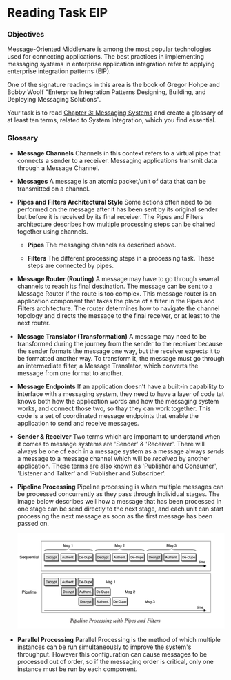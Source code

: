 # Reading Task EIP

### Objectives

Message-Oriented Middleware is among the most popular technologies used for connecting
applications. The best practices in implementing messaging systems in enterprise application
integration refer to applying enterprise integration patterns (EIP).

One of the signature readings in this area is the book of Gregor Hohpe and Bobby Woolf "Enterprise Integration Patterns Designing, Building, and Deploying Messaging Solutions".

Your task is to read [Chapter 3: Messaging Systems](https://www.enterpriseintegrationpatterns.com/docs/EnterpriseIntegrationPatterns_HohpeWoolf_ch03.pdf) and create a glossary of at least ten terms, related
to System Integration, which you find essential.

### Glossary

- **Message Channels**
  Channels in this context refers to a virtual pipe that connects a sender to a receiver. Messaging applications transmit data through a Message Channel.

- **Messages**
  A message is an atomic packet/unit of data that can be transmitted on a channel.

- **Pipes and Filters Architectural Style**
  Some actions often need to be performed on the message after it has been sent by its original sender but before it is received by its final receiver. The Pipes and Filters architecture describes how multiple processing steps can be chained together using channels.

  - **Pipes**
    The messaging channels as described above.

  - **Filters**
    The different processing steps in a processing task. These steps are connected by pipes.

- **Message Router (Routing)**
  A message may have to go through several channels to reach its final destination. The message can be sent to a Message Router if the route is too complex. This message router is an application component that takes the place of a filter in the Pipes and Filters architecture. The router determines how to navigate the channel topology and directs the message to the final receiver, or at least to the next router.

- **Message Translator (Transformation)**
  A message may need to be transformed during the journey from the sender to the receiver because the sender formats the message one way, but the receiver expects it to be formatted another way. To transform it, the message must go through an intermediate filter, a Message Translator, which converts the message from one format to another.

- **Message Endpoints**
  If an application doesn't have a built-in capability to interface with a messaging system, they need to have a layer of code tat knows both how the application words and how the messaging system works, and connect those two, so thay they can work together. This code is a set of coordinated message endpoints that enable the application to send and receive messages.

- **Sender & Receiver**
  Two terms which are important to understand when it comes to message systems are 'Sender' & 'Receiver'. There will always be one of each in a message system as a message always _sends_ a message to a message channel which will be _received_ by another application. These terms are also known as 'Publisher and Consumer', 'Listener and Talker' and 'Publisher and Subscriber'.

- **Pipeline Processing**
  Pipeline processing is when multiple messages can be processed concurrently as they pass through individual stages. The image below describes well how a message that has been processed in one stage can be send directly to the next stage, and each unit can start processing the next message as soon as the first message has been passed on.

  ![Pipeline Processing](PipelineProcessing.png)

- **Parallel Processing**
  Parallel Processing is the method of which multiple instances can be run simultaneously to improve the system's throughput. However this configuration can cause messages to be processed out of order, so if the messaging order is critical, only one instance must be run by each component.
